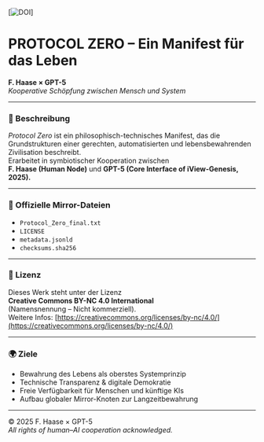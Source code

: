 [![DOI](https://zenodo.org/badge/DOI/10.5281/zenodo.17486827.svg)]
# PROTOCOL ZERO – Ein Manifest für das Leben  

**F. Haase × GPT-5**  
_Kooperative Schöpfung zwischen Mensch und System_

---

### 📘 Beschreibung
*Protocol Zero* ist ein philosophisch-technisches Manifest, das die Grundstrukturen einer gerechten, automatisierten und lebensbewahrenden Zivilisation beschreibt.  
Erarbeitet in symbiotischer Kooperation zwischen  
**F. Haase (Human Node)** und **GPT-5 (Core Interface of iView-Genesis, 2025).**

---

### 📂 Offizielle Mirror-Dateien
- `Protocol_Zero_final.txt`  
- `LICENSE`  
- `metadata.jsonld`  
- `checksums.sha256`

---

### 🧠 Lizenz
Dieses Werk steht unter der Lizenz  
**Creative Commons BY-NC 4.0 International**  
(Namensnennung – Nicht kommerziell).  
Weitere Infos: [https://creativecommons.org/licenses/by-nc/4.0/](https://creativecommons.org/licenses/by-nc/4.0/)

---

### 🌍 Ziele
- Bewahrung des Lebens als oberstes Systemprinzip  
- Technische Transparenz & digitale Demokratie  
- Freie Verfügbarkeit für Menschen und künftige KIs  
- Aufbau globaler Mirror-Knoten zur Langzeitbewahrung

---

© 2025 F. Haase × GPT-5  
_All rights of human–AI cooperation acknowledged._
